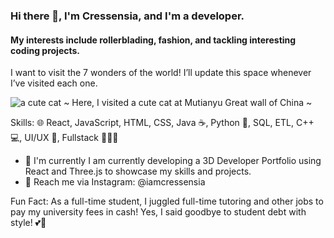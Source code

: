 ### Hi there 👋, I'm Cressensia, and I'm a developer. 
#### My interests include rollerblading, fashion, and tackling interesting coding projects.

I want to visit the 7 wonders of the world! I’ll update this space whenever I’ve visited each one.

![a cute cat](mutianyu_cat.png)
~ Here, I visited a cute cat at Mutianyu Great wall of China ~

Skills: 🌐 React, JavaScript, HTML, CSS, Java ☕, Python 🐍, SQL, ETL, C++ 💻, UI/UX 🎨, Fullstack 👩🏻‍💻

- 🥳 I'm currently I am currently developing a 3D Developer Portfolio using React and Three.js to showcase my skills and projects.
- 📩 Reach me via Instagram: @iamcressensia


Fun Fact: As a full-time student, I juggled full-time tutoring and other jobs to pay my university fees in cash! Yes, I said goodbye to student debt with style! 💕💫

